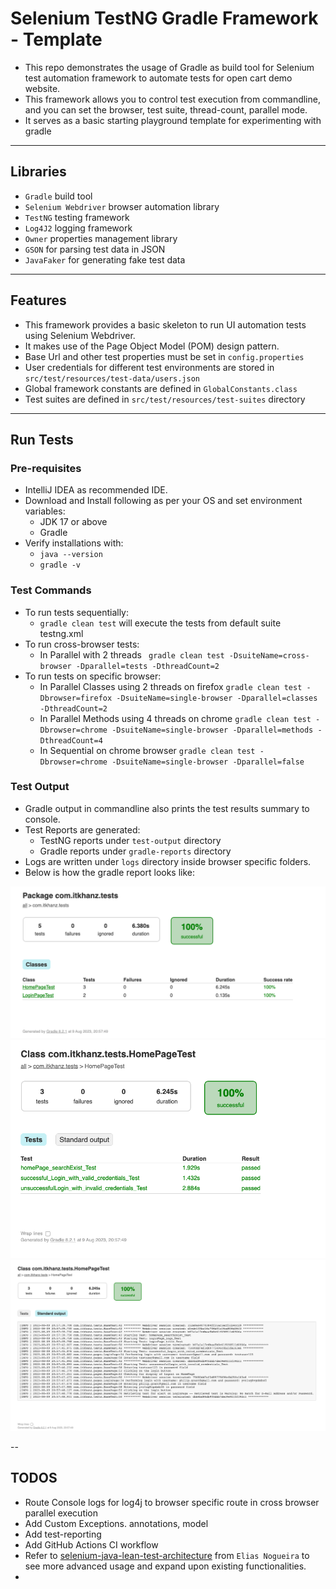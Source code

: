 # Selenium TestNG Gradle Framework - Template

* This repo demonstrates the usage of Gradle as build tool for Selenium test automation framework to automate tests for
  open cart demo website.
* This framework allows you to control test execution from commandline, and you can set the browser, test suite,
  thread-count, parallel mode.
* It serves as a basic starting playground template for experimenting with gradle

---

## Libraries

* `Gradle` build tool
* `Selenium Webdriver` browser automation library
* `TestNG` testing framework
* `Log4J2` logging framework
* `Owner` properties management library
* `GSON` for parsing test data in JSON
* `JavaFaker` for generating fake test data

---

## Features

* This framework provides a basic skeleton to run UI automation tests using Selenium Webdriver.
* It makes use of the Page Object Model (POM) design pattern.
* Base Url and other test properties must be set in `config.properties`
* User credentials for different test environments are stored in `src/test/resources/test-data/users.json`
* Global framework constants are defined in `GlobalConstants.class`
* Test suites are defined in `src/test/resources/test-suites` directory

---

## Run Tests

### Pre-requisites

* IntelliJ IDEA as recommended IDE.
* Download and Install following as per your OS and set environment variables:
  * JDK 17 or above
  * Gradle
* Verify installations with:
  * `java --version`
  * `gradle -v`

### Test Commands

* To run tests sequentially:
  * `gradle clean test` will execute the tests from default suite testng.xml
* To run cross-browser tests:
  * In Parallel with 2 threads ` gradle clean test -DsuiteName=cross-browser -Dparallel=tests -DthreadCount=2`
* To run tests on specific browser:
  * In Parallel Classes using 2 threads on firefox `gradle clean test -Dbrowser=firefox -DsuiteName=single-browser -Dparallel=classes -DthreadCount=2`
  * In Parallel Methods using 4 threads on chrome `gradle clean test -Dbrowser=chrome -DsuiteName=single-browser -Dparallel=methods -DthreadCount=4`
  * In Sequential on chrome browser `gradle clean test -Dbrowser=chrome -DsuiteName=single-browser -Dparallel=false`

### Test Output

* Gradle output in commandline also prints the test results summary to console.
* Test Reports are generated:
  * TestNG reports under `test-output` directory
  * Gradle reports under `gradle-reports` directory
* Logs are written under `logs` directory inside browser specific folders.
* Below is how the gradle report looks like:

<img src="doc/gradle-report-class.png">

<img src="doc/gradle-report-method.png">

<img src="doc/gradle-report-log.png">

--

## TODOS

* Route Console logs for log4j to browser specific route in cross browser parallel execution
* Add Custom Exceptions. annotations, model
* Add test-reporting
* Add GitHub Actions CI workflow
* Refer to [selenium-java-lean-test-architecture](https://github.com/eliasnogueira/selenium-java-lean-test-architecture)
  from `Elias Nogueira` to see more advanced usage and expand upon existing functionalities.
* 


